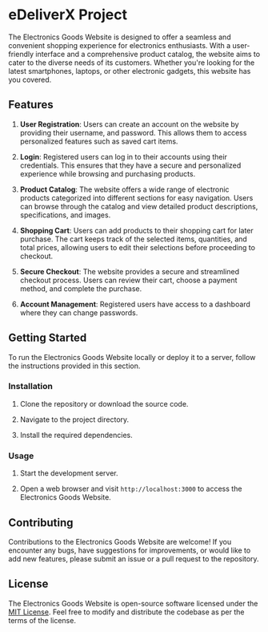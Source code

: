 # eDeliverX Project
The Electronics Goods Website is designed to offer a seamless and convenient shopping experience for electronics enthusiasts. With a user-friendly interface and a comprehensive product catalog, the website aims to cater to the diverse needs of its customers. Whether you're looking for the latest smartphones, laptops, or other electronic gadgets, this website has you covered.

## Features
1. **User Registration**: Users can create an account on the website by providing their username, and password. This allows them to access personalized features such as saved cart items.

2. **Login**: Registered users can log in to their accounts using their credentials. This ensures that they have a secure and personalized experience while browsing and purchasing products.

3. **Product Catalog**: The website offers a wide range of electronic products categorized into different sections for easy navigation. Users can browse through the catalog and view detailed product descriptions, specifications, and images.

4. **Shopping Cart**: Users can add products to their shopping cart for later purchase. The cart keeps track of the selected items, quantities, and total prices, allowing users to edit their selections before proceeding to checkout.

5. **Secure Checkout**: The website provides a secure and streamlined checkout process. Users can review their cart, choose a payment method, and complete the purchase.

7. **Account Management**: Registered users have access to a dashboard where they can change passwords.

## Getting Started

To run the Electronics Goods Website locally or deploy it to a server, follow the instructions provided in this section.

### Installation

1. Clone the repository or download the source code.

2. Navigate to the project directory.

3. Install the required dependencies.

### Usage

1. Start the development server.

2. Open a web browser and visit `http://localhost:3000` to access the Electronics Goods Website.

## Contributing

Contributions to the Electronics Goods Website are welcome! If you encounter any bugs, have suggestions for improvements, or would like to add new features, please submit an issue or a pull request to the repository.

## License

The Electronics Goods Website is open-source software licensed under the [MIT License](https://opensource.org/licenses/MIT). Feel free to modify and distribute the codebase as per the terms of the license.
